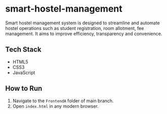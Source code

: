 # smart-hostel-management
Smart hostel management system is designed to streamline and automate hostel operations such as student registration, room allotment, fee management. It aims to improve efficiency, transparency and convenience. 

## Tech Stack

- HTML5  
- CSS3  
- JavaScript 

##  How to Run

1. Navigate to the `FrontendA` folder of main branch.
2. Open `index.html` in any modern browser.
